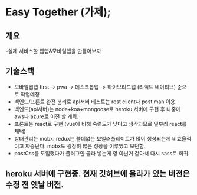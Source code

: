 # Easy Together (가제);

## 개요

-실제 서비스할 웹앱&모바일앱을 만들어보자

## 기술스택

- 모바일웹앱 first -> pwa -> 데스크톱앱 -> 하이브리드앱 (리액트 네이티브) 순으로 작업예정
- 백엔드/프론트 완전 분리로 api서버 테스트는 rest client나 post man 이용.
- 백엔드(api서버)는 node+koa+mongoose로 heroku 서버에 구현 후 나중에 aws나 azure로 이전 할 계획.
- 프론트는 react로 구현 (vue에 비해 숙련도가 낮다고 생각되므로 일부러 react를 채택)
- 상태관리는 mobx. redux는 쓸데없는 보일러플레이트가 많이 생성되는게 비효율적이고 짜증난다. mobx도 굉장히 많은 성장을 이루었고 모던함.
- postCss를 도입했다가 플러그인 골라 넣는게 영 아닌거 같아서 다시 sass로 회귀.

## heroku 서버에 구현중. 현재 깃허브에 올라가 있는 버전은 수정 전 옛날 버전.
